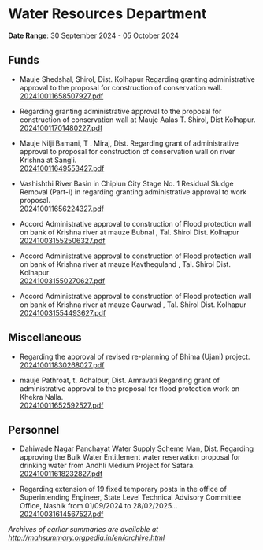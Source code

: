 # Water Resources Department

**Date Range**: 30 September 2024 - 05 October 2024


## Funds
- Mauje Shedshal, Shirol, Dist. Kolhapur Regarding granting administrative approval to the proposal for construction of conservation wall.\
  [202410011658507927.pdf](https://gr.maharashtra.gov.in/Site/Upload/Government%20Resolutions/English/202410011658507927.pdf)

- Regarding granting administrative approval to the proposal for construction of conservation wall at Mauje Aalas T. Shirol, Dist Kolhapur.\
  [202410011701480227.pdf](https://gr.maharashtra.gov.in/Site/Upload/Government%20Resolutions/English/202410011701480227.pdf)

- Mauje Nilji Bamani, T . Miraj, Dist. Regarding grant of administrative approval to proposal for construction of conservation wall on river Krishna at Sangli.\
  [202410011649553427.pdf](https://gr.maharashtra.gov.in/Site/Upload/Government%20Resolutions/English/202410011649553427.pdf)

- Vashishthi River Basin in Chiplun City Stage No. 1 Residual Sludge Removal (Part-I) in regarding granting administrative approval to work proposal.\
  [202410011656224327.pdf](https://gr.maharashtra.gov.in/Site/Upload/Government%20Resolutions/English/202410011656224327.pdf)

- Accord Administrative approval to construction of Flood protection wall on bank of Krishna river at mauze  Bubnal , Tal. Shirol  Dist. Kolhapur\
  [202410031552506327.pdf](https://gr.maharashtra.gov.in/Site/Upload/Government%20Resolutions/English/202410031552506327.pdf)

- Accord Administrative approval to construction of Flood protection wall on bank of Krishna river at mauze  Kavtheguland , Tal. Shirol  Dist. Kolhapur\
  [202410031550270627.pdf](https://gr.maharashtra.gov.in/Site/Upload/Government%20Resolutions/English/202410031550270627.pdf)

- Accord Administrative approval to construction of Flood protection wall on bank of Krishna river at mauze  Gaurwad , Tal. Shirol  Dist. Kolhapur\
  [202410031554493627.pdf](https://gr.maharashtra.gov.in/Site/Upload/Government%20Resolutions/English/202410031554493627.pdf)

## Miscellaneous
- Regarding the approval of revised re-planning of Bhima (Ujani) project.\
  [202410011830268027.pdf](https://gr.maharashtra.gov.in/Site/Upload/Government%20Resolutions/English/202410011830268027.pdf)

- mauje Pathroat, t. Achalpur, Dist. Amravati Regarding grant of administrative approval to the proposal for flood protection work on Khekra Nalla.\
  [202410011652592527.pdf](https://gr.maharashtra.gov.in/Site/Upload/Government%20Resolutions/English/202410011652592527.pdf)

## Personnel
- Dahiwade Nagar Panchayat Water Supply Scheme Man, Dist. Regarding approving the Bulk Water Entitlement water reservation proposal for drinking water from Andhli Medium Project for Satara.\
  [202410011618232827.pdf](https://gr.maharashtra.gov.in/Site/Upload/Government%20Resolutions/English/202410011618232827.pdf)

- Regarding extension of 19 fixed temporary posts in the office of Superintending Engineer, State Level Technical Advisory Committee Office, Nashik from 01/09/2024 to 28/02/2025...\
  [202410031614567527.pdf](https://gr.maharashtra.gov.in/Site/Upload/Government%20Resolutions/English/202410031614567527.pdf)


*Archives of earlier summaries are available at http://mahsummary.orgpedia.in/en/archive.html*
